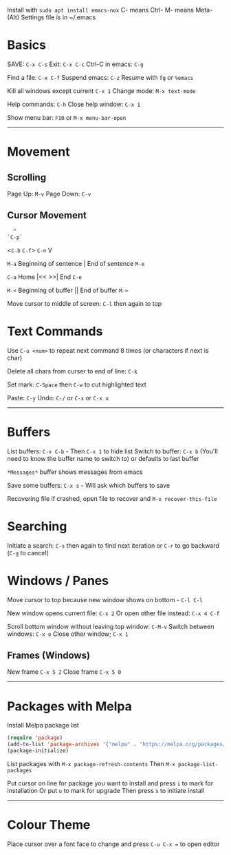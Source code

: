 Install with `sudo apt install emacs-nox`
C-<char> means Ctrl-<char>
M-<char> means Meta-<char> (Alt)
Settings file is in ~/.emacs

# Basics
SAVE: `C-x C-s`
Exit: `C-x C-c`
Ctrl-C in emacs: `C-g`

Find a file: `C-x C-f`
Suspend emacs: `C-z`
Resume with `fg` or `%emacs`

Kill all windows except current `C-x 1`
Change mode: `M-x text-mode`

Help commands: `C-h`
Close help window: `C-x 1`

Show menu bar: `F10` or `M-x menu-bar-open`

- - - -

# Movement

## Scrolling
Page Up: `M-v`
Page Down: `C-v`

## Cursor Movement
      ^
    `C-p`
<`C-b` `C-f`>
    `C-n`
      V

`M-a` Beginning of sentence | End of sentence `M-e`

`C-a` Home |<< >>| End `C-e`

`M-<` Beginning of buffer || End of buffer `M->`

Move cursor to middle of screen: `C-l` then again to top

# Text Commands
Use `C-u <num>` to repeat next command 8 times (or characters if next is char)

Delete all chars from curser to end of line: `C-k`

Set mark: `C-Space` then `C-w` to cut highlighted text

Paste: `C-y`
Undo: `C-/` or `C-x` or `C-x u`

- - - -

# Buffers
List buffers: `C-x C-b` - Then `C-x 1` to hide list
Switch to buffer: `C-x b` (You'll need to know the buffer name to switch to)
or defaults to last buffer

`*Messages*` buffer shows messages from emacs

Save some buffers: `C-x s` - Will ask which buffers to save

Recovering file if crashed, open file to recover and `M-x recover-this-file`

# Searching
Initiate a search: `C-s` then again to find next iteration or `C-r` to go backward
(`C-g` to cancel)

# Windows / Panes
Move cursor to top because new window shows on bottom - `C-l C-l`

New window opens current file: `C-x 2`
Or open other file instead: `C-x 4 C-f`

Scroll bottom window without leaving top window: `C-M-v`
Switch between windows: `C-x o`
Close other window; `C-x 1`

## Frames (Windows)
New frame `C-x 5 2`
Close frame `C-x 5 0`

- - - -

# Packages with Melpa
Install Melpa package list
```lisp
(require 'package)
(add-to-list 'package-archives '("melpa" . "https://melpa.org/packages/") t)
(package-initialize)
```

List packages with `M-x package-refresh-contents`
Then `M-x package-list-packages`

Put cursor on line for package you want to install and press `i` to mark for installation
Or put `u` to mark for upgrade
Then press `x` to initiate install

- - - -

# Colour Theme
Place cursor over a font face to change and press `C-u C-x =` to open editor
